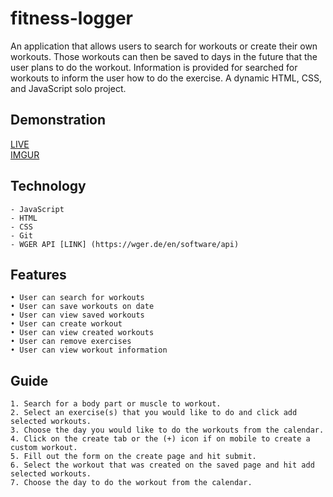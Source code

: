 # fitness-logger

An application that allows users to search for workouts or create their own workouts. Those workouts can then be saved to days in the future that the user plans to do the workout. Information is provided for searched for workouts to inform the user how to do the exercise. A dynamic HTML, CSS, and JavaScript solo project.

## Demonstration

[LIVE](https://jacobhusband.github.io/fitness-logger/#home)  
[IMGUR](https://i.imgur.com/SA0lwCr.gifv)  

## Technology

	- JavaScript
	- HTML
	- CSS
	- Git
	- WGER API [LINK] (https://wger.de/en/software/api)

## Features

	• User can search for workouts
	• User can save workouts on date
	• User can view saved workouts
	• User can create workout
	• User can view created workouts
	• User can remove exercises
	• User can view workout information

## Guide

	1. Search for a body part or muscle to workout.
	2. Select an exercise(s) that you would like to do and click add selected workouts.
	3. Choose the day you would like to do the workouts from the calendar.
	4. Click on the create tab or the (+) icon if on mobile to create a custom workout.
	5. Fill out the form on the create page and hit submit.
	6. Select the workout that was created on the saved page and hit add selected workouts.
	7. Choose the day to do the workout from the calendar.
